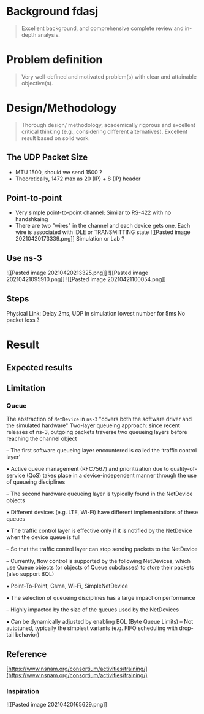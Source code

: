 

# Background fdasj
> Excellent background, and comprehensive complete review and in-depth analysis.
# Problem definition
> Very well-defined and motivated problem(s) with clear and attainable objective(s).
# Design/Methodology 
> Thorough design/ methodology, academically rigorous and excellent critical thinking (e.g., considering different alternatives). Excellent result based on solid work.

## The UDP Packet Size
- MTU 1500, should we send 1500 ?
- Theoretically, 1472 max as 20 (IP) + 8 (IP) header
## Point-to-point
- Very simple point-to-point channel; Similar to RS-422 with no handshkaing
- There are two "wires" in the channel and each device gets one. Each wire is associated with IDLE or TRANSMITTING state
![[Pasted image 20210420173339.png]]
Simulation or Lab ?

## Use ns-3
![[Pasted image 20210420213325.png]]
![[Pasted image 20210421095910.png]]
![[Pasted image 20210421100054.png]]
## Steps
Physical Link: Delay 2ms, UDP in simulation lowest number for 5ms
No packet loss ?
# Result
## Expected results

## Limitation
### Queue
The abstraction of `NetDevice` in `ns-3` "covers both the software driver and the simulated hardware"
Two-layer queueing approach: since recent releases of ns-3, outgoing packets traverse two queueing layers before reaching the channel object

– The first software queueing layer encountered is called the ‘traffic control layer’

• Active queue management (RFC7567) and prioritization due to quality-of-service (QoS) takes place in a device-independent manner through the use of queueing disciplines

– The second hardware queueing layer is typically found in the NetDevice objects

• Different devices (e.g. LTE, Wi-Fi) have different implementations of these queues

• The traffic control layer is effective only if it is notified by the NetDevice when the device queue is full

– So that the traffic control layer can stop sending packets to the NetDevice

– Currently, flow control is supported by the following NetDevices, which use Queue objects (or objects of Queue subclasses) to store their packets (also support BQL)

• Point-To-Point, Csma, Wi-Fi, SimpleNetDevice

• The selection of queueing disciplines has a large impact on performance

– Highly impacted by the size of the queues used by the NetDevices

• Can be dynamically adjusted by enabling BQL (Byte Queue Limits) – Not autotuned, typically the simplest variants (e.g. FIFO scheduling with drop-tail behavior)

## Reference
[https://www.nsnam.org/consortium/activities/training/](https://www.nsnam.org/consortium/activities/training/)

### Inspiration
![[Pasted image 20210420165629.png]]